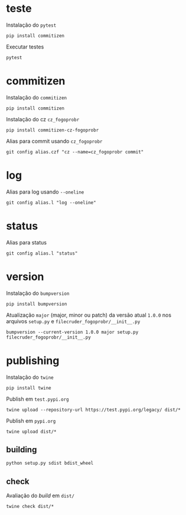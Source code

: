 # teste

Instalação do ```pytest```
```
pip install commitizen
```

Executar testes
```
pytest
```

# commitizen

Instalação do ```commitizen```
```
pip install commitizen
```

Instalação do cz ```cz_fogoprobr```
```
pip install commitizen-cz-fogoprobr
```

Alias para commit usando ```cz_fogoprobr```
```
git config alias.czf "cz --name=cz_fogoprobr commit"
```

# log

Alias para log usando ```--oneline```
```
git config alias.l "log --oneline"
```

# status

Alias para status
```
git config alias.l "status"
```

# version

Instalação do ```bumpversion```
```
pip install bumpversion
```

Atualização ```major``` (major, minor ou patch) da versão atual ```1.0.0``` nos arquivos ```setup.py``` e ```filecruder_fogoprobr/__init__.py```
```
bumpversion --current-version 1.0.0 major setup.py filecruder_fogoprobr/__init__.py
```

# publishing

Instalação do ```twine```
```
pip install twine
```

Publish em ```test.pypi.org```
```
twine upload --repository-url https://test.pypi.org/legacy/ dist/*
```

Publish em ```pypi.org```
```
twine upload dist/*
```

## building
```
python setup.py sdist bdist_wheel
```

## check

Avaliação do *build* em ```dist/```
```
twine check dist/*
```
